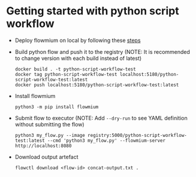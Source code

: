# Getting started with python script workflow

-   Deploy flowmium on local by following these [steps](../deployment/)

-   Build python flow and push it to the registry (NOTE: It is recommended to change version with each build instead of latest)

    ```
    docker build . -t python-script-workflow-test
    docker tag python-script-workflow-test localhost:5180/python-script-workflow-test:latest
    docker push localhost:5180/python-script-workflow-test:latest
    ```

-   Install flowmium

    ```
    python3 -m pip install flowmium
    ```

-   Submit flow to executor (NOTE: Add `--dry-run` to see YAML definition without submitting the flow)

    ```
    python3 my_flow.py --image registry:5000/python-script-workflow-test:latest --cmd 'python3 my_flow.py' --flowmium-server http://localhost:8080
    ```

-   Download output artefact

    ```
    flowctl download <flow-id> concat-output.txt .
    ```
